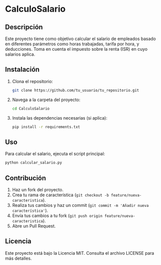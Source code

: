 # CalculoSalario

## Descripción
Este proyecto tiene como objetivo calcular el salario de empleados basado en diferentes parámetros como horas trabajadas, tarifa por hora, y deducciones. Toma en cuenta el impuesto sobre la renta (ISR) en cuyo salarios aplica.



## Instalación
1. Clona el repositorio:
   ```bash
   git clone https://github.com/tu_usuario/tu_repositorio.git
   ```
2. Navega a la carpeta del proyecto:
   ```bash
   cd CalculoSalario
   ```
3. Instala las dependencias necesarias (si aplica):
   ```bash
   pip install -r requirements.txt
   ```

## Uso
Para calcular el salario, ejecuta el script principal:
```bash
python calcular_salario.py
```

## Contribución
1. Haz un fork del proyecto.
2. Crea tu rama de característica (`git checkout -b feature/nueva-caracteristica`).
3. Realiza tus cambios y haz un commit (`git commit -m 'Añadir nueva característica'`).
4. Envía tus cambios a tu fork (`git push origin feature/nueva-caracteristica`).
5. Abre un Pull Request.

## Licencia
Este proyecto está bajo la Licencia MIT. Consulta el archivo LICENSE para más detalles.
